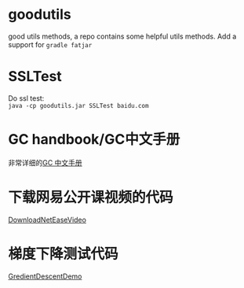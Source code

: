 # goodutils
good utils methods, a repo contains some helpful utils methods.
Add a support for 
`gradle fatjar`

# SSLTest
Do ssl test:<br>
`java -cp goodutils.jar SSLTest baidu.com`

# GC handbook/GC中文手册
非常详细的[GC 中文手册](gc_handbook_zh.md)

# 下载网易公开课视频的代码
[DownloadNetEaseVideo](src/netease/DownloadNetEaseVideo.java)

# 梯度下降测试代码
[GredientDescentDemo](src/GredientDescentDemo.java)